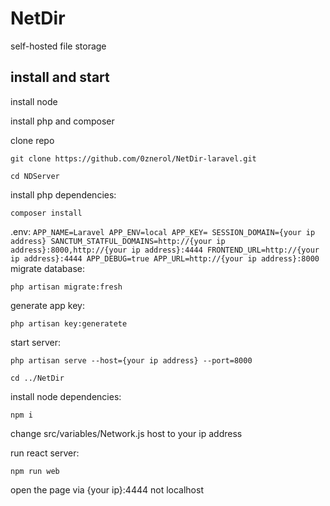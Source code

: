 # NetDir
self-hosted file storage
## install and start

install node

install php and composer

clone repo
  ```
  git clone https://github.com/0znerol/NetDir-laravel.git
  ```
  ```
  cd NDServer
  ```
  install php dependencies:
  ```
  composer install 
  ```
  .env:
    ```
    APP_NAME=Laravel
    APP_ENV=local
    APP_KEY=
    SESSION_DOMAIN={your ip address}
    SANCTUM_STATFUL_DOMAINS=http://{your ip address}:8000,http://{your ip address}:4444
    FRONTEND_URL=http://{your ip address}:4444
    APP_DEBUG=true
    APP_URL=http://{your ip address}:8000
    ```
  migrate database:
  ```
  php artisan migrate:fresh
  ```
  generate app key:
  ```
  php artisan key:generatete
  ```
  start server:
  ```
  php artisan serve --host={your ip address} --port=8000
  ```
  ```
  cd ../NetDir
  ```
  install node dependencies:
  ```
  npm i
  ```
  change src/variables/Network.js host to your ip address
  
  run react server:
  ```
  npm run web
  ```
  open the page via {your ip}:4444 not localhost


